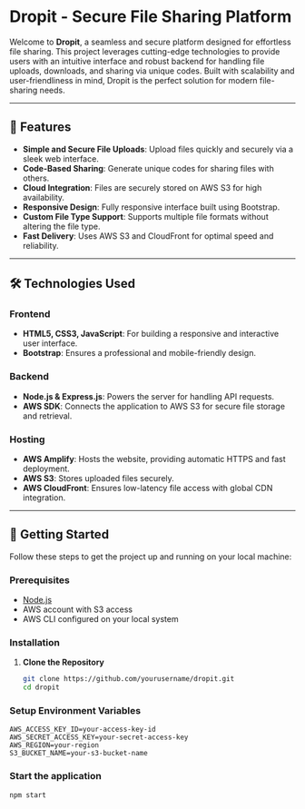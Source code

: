 # Dropit - Secure File Sharing Platform

Welcome to **Dropit**, a seamless and secure platform designed for effortless file sharing. This project leverages cutting-edge technologies to provide users with an intuitive interface and robust backend for handling file uploads, downloads, and sharing via unique codes. Built with scalability and user-friendliness in mind, Dropit is the perfect solution for modern file-sharing needs.

---

## 🚀 Features

- **Simple and Secure File Uploads**: Upload files quickly and securely via a sleek web interface.
- **Code-Based Sharing**: Generate unique codes for sharing files with others.
- **Cloud Integration**: Files are securely stored on AWS S3 for high availability.
- **Responsive Design**: Fully responsive interface built using Bootstrap.
- **Custom File Type Support**: Supports multiple file formats without altering the file type.
- **Fast Delivery**: Uses AWS S3 and CloudFront for optimal speed and reliability.

---

## 🛠️ Technologies Used

### Frontend
- **HTML5, CSS3, JavaScript**: For building a responsive and interactive user interface.
- **Bootstrap**: Ensures a professional and mobile-friendly design.

### Backend
- **Node.js & Express.js**: Powers the server for handling API requests.
- **AWS SDK**: Connects the application to AWS S3 for secure file storage and retrieval.

### Hosting
- **AWS Amplify**: Hosts the website, providing automatic HTTPS and fast deployment.
- **AWS S3**: Stores uploaded files securely.
- **AWS CloudFront**: Ensures low-latency file access with global CDN integration.

---

## 🌟 Getting Started

Follow these steps to get the project up and running on your local machine:

### Prerequisites
- [Node.js](https://nodejs.org/)
- AWS account with S3 access
- AWS CLI configured on your local system

### Installation

1. **Clone the Repository**  
   ```bash
   git clone https://github.com/yourusername/dropit.git
   cd dropit

### Setup Environment Variables

    AWS_ACCESS_KEY_ID=your-access-key-id
    AWS_SECRET_ACCESS_KEY=your-secret-access-key
    AWS_REGION=your-region
    S3_BUCKET_NAME=your-s3-bucket-name

### Start the application 
    npm start

